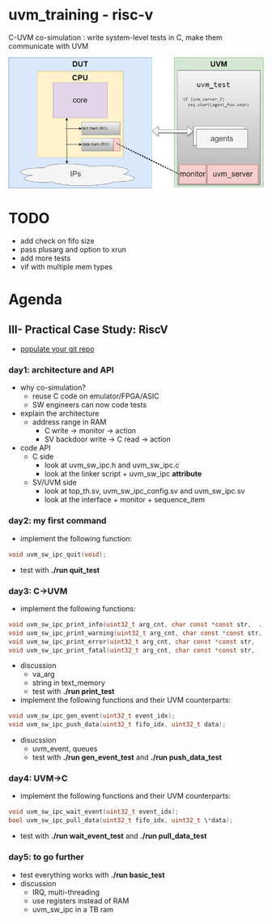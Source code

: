 # uvm_training - risc-v
C-UVM co-simulation : write system-level tests in C, make them communicate with UVM

![](.images/uvm_sw_ipc.png)


# TODO
  - add check on fifo size
  - pass plusarg and option to xrun
  - add more tests
  - vif with multiple mem types


# Agenda

## III- Practical Case Study: RiscV
  - [populate your git repo](https://github.com/antoinemadec/uvm_training#how-to-copy-the-repo) 
### day1: architecture and API
  - why co-simulation?
    - reuse C code on emulator/FPGA/ASIC
    - SW engineers can now code tests
  - explain the architecture
    - address range in RAM
      - C write -> monitor -> action
      - SV backdoor write -> C read -> action
  - code API
    - C side
      - look at uvm_sw_ipc.h and uvm_sw_ipc.c
      - look at the linker script + uvm_sw_ipc __attribute__
    - SV/UVM side
      - look at top_th.sv, uvm_sw_ipc_config.sv and uvm_sw_ipc.sv
      - look at the interface + monitor + sequence_item
### day2: my first command
  - implement the following function:
```c
void uvm_sw_ipc_quit(void);
```
  - test with **./run quit_test**
### day3: C->UVM
  - implement the following functions:
```c
void uvm_sw_ipc_print_info(uint32_t arg_cnt, char const *const str,  ...);
void uvm_sw_ipc_print_warning(uint32_t arg_cnt, char const *const str,  ...);
void uvm_sw_ipc_print_error(uint32_t arg_cnt, char const *const str,  ...);
void uvm_sw_ipc_print_fatal(uint32_t arg_cnt, char const *const str,  ...);
```
  - discussion
    - va_arg
    - string in text_memory
    - test with **./run print_test**
  - implement the following functions and their UVM counterparts:
```c
void uvm_sw_ipc_gen_event(uint32_t event_idx);
void uvm_sw_ipc_push_data(uint32_t fifo_idx, uint32_t data);
```
  - disucssion
    - uvm_event, queues
    - test with **./run gen_event_test** and **./run push_data_test**
### day4: UVM->C
  - implement the following functions and their UVM counterparts:
```c
void uvm_sw_ipc_wait_event(uint32_t event_idx);
bool uvm_sw_ipc_pull_data(uint32_t fifo_idx, uint32_t \*data);
```
  - test with **./run wait_event_test** and **./run pull_data_test**
### day5: to go further
  - test everything works with **./run basic_test**
  - discussion
    - IRQ, multi-threading
    - use registers instead of RAM
    - uvm_sw_ipc in a TB ram
